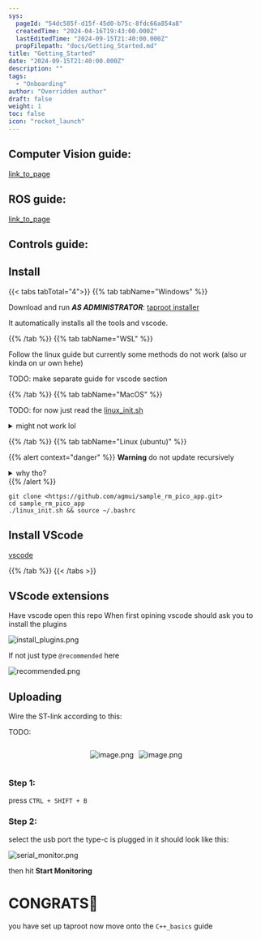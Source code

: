 ```yaml
---
sys:
  pageId: "54dc585f-d15f-45d0-b75c-8fdc66a854a8"
  createdTime: "2024-04-16T19:43:00.000Z"
  lastEditedTime: "2024-09-15T21:40:00.000Z"
  propFilepath: "docs/Getting_Started.md"
title: "Getting_Started"
date: "2024-09-15T21:40:00.000Z"
description: ""
tags:
  - "Onboarding"
author: "Overridden author"
draft: false
weight: 1
toc: false
icon: "rocket_launch"
---
```


## Computer Vision guide:

[link_to_page](86d45bc0-388b-4d26-8848-44f255f73d0e)

## ROS guide:

[link_to_page](3c76c1de-ec8f-46d6-8b0a-294005edc2d5)

## Controls guide:

## Install

{{< tabs tabTotal="4">}}
{{% tab tabName="Windows" %}}

Download and run _**AS ADMINISTRATOR**_: [taproot installer](https://github.com/Thornbots/TeachingFreshies/releases/tag/1.0)

It automatically installs all the tools and vscode.

{{% /tab %}}
{{% tab tabName="WSL" %}}

Follow the linux guide but currently some methods do not work (also ur kinda on ur own hehe)

TODO: make separate guide for vscode section

{{% /tab %}}
{{% tab tabName="MacOS" %}}

TODO: for now just read the [linux_init.sh](https://github.com/agmui/sample_rm_pico_app/blob/main/linux_init.sh)

<details>
<summary>might not work lol</summary>

`brew install libusb pkg-config`

Next install: [vscode](https://code.visualstudio.com/Download)

</details>

{{% /tab %}}
{{% tab tabName="Linux (ubuntu)" %}}

{{% alert context="danger" %}}
**Warning** do not update recursively
<details>
<summary>why tho?</summary>
There are some submodules that may go on for a while (like tinyusb) and I highly
recommend you don't need to get them.
If you want to see what submodules I update just look in `linux_init.sh`
</details>
{{% /alert %}}

```shell
git clone <https://github.com/agmui/sample_rm_pico_app.git>
cd sample_rm_pico_app
./linux_init.sh && source ~/.bashrc
```

## Install VScode

[vscode](https://code.visualstudio.com/Download)

{{% /tab %}}
{{< /tabs >}}

## VScode extensions

Have vscode open this repo
When first opining vscode should ask you to install the plugins

![install_plugins.png](https://prod-files-secure.s3.us-west-2.amazonaws.com/d518164a-d88e-44d1-a4ee-3adb3bd8bce0/89bd30f0-1825-4e77-867b-0a41ce370880/install_plugins.png?X-Amz-Algorithm=AWS4-HMAC-SHA256&X-Amz-Content-Sha256=UNSIGNED-PAYLOAD&X-Amz-Credential=ASIAZI2LB466XEDTTFFA%2F20250309%2Fus-west-2%2Fs3%2Faws4_request&X-Amz-Date=20250309T050151Z&X-Amz-Expires=3600&X-Amz-Security-Token=IQoJb3JpZ2luX2VjECQaCXVzLXdlc3QtMiJGMEQCICLYCO29TOTiz4N1ra1CVPpIpSWWKnAyRdldLH4rOsASAiAvclBSY6vFJD0nHCVPDdeefjRfMJ5IVz1axWzZae6pNCr%2FAwhtEAAaDDYzNzQyMzE4MzgwNSIMyNVcloarUHJc8gLaKtwDRZzGMJaYkhbpfHmwZo9%2BlwxcF5HgDNjFdkDFtFASE0pQNgud%2F4aExfqwC4tApim4Kdr1I7f5qKPnK4%2FgEfB3ukCdSwljG7P0CBRGw69HiDdGsTJ3I3uVJSzV0wY%2FHYpvoYtMN3UGxDXt%2BQOssbZ6Qu6xwo4VMY2s%2BiTLH%2Ffm2h9ewg9SlaT893lCY%2F3RyvYaxVjKbt56jaJwIpGhAp7FMT92b62c5zS%2FpWx2eFDN3X1NnZdNMuyCMYfRB8DH6j1leWD8DywSbJ4u7JhGxlA4UjBia23mzkQwzNDAYJBhZQ79VgjWmWgZMjY8oRrGOEr2u8nQt12XZUFtnXxdHOVk4bMBDnvecL%2FV1gB3Lxn%2FPhuBRCL4s4XO0hj5Qayvye046xzu9DsaR6ITzpebGMub0nRb3EnVJG3fkDl%2B55pa%2FPk37KEE2goPFfX39YQ69a7iytwJi%2Bao1p%2B29pXjel6dNh3z32xdv1IN0hzgdpa%2F8QXkhUvxAmv665Sr%2BCQFcT6y4Gxynl1YVXUg9V71ueeaug%2BFqXbOLYZC9ovoAZUfz%2BOuHRRZFzcEk9tLZMpI%2FEyV0KENTIQWDFL240cysKeikwstgC4vMDP4%2BZs4AZWPn6r6EaM0GtmdJeR47FEwzKi0vgY6pgEB3N6HHvjBpIWFGBrPY6bia7whyM2dx0ilfpcltcagF9MSHWlnZJADWY5SLPTmbx%2BFbA%2FfNm%2FkFOm46Lp2hCIGJ5amwUrVzOU%2FLHrEZw9VHiJSMm34mUObGkpgfSQtxxARnBrwV6ZKCG5VgTWoCdiB5Skq7yfYfgVu9ifPRwjRAKwi73%2Brg%2B%2FoDrNTOPMOAr6giMp8jqzjTXf1nCecGeim385lOjKy&X-Amz-Signature=6ea84027860debe12a72e9f1d36195781b0a1a1723785b010fd90f7d4b89ccf0&X-Amz-SignedHeaders=host&x-id=GetObject)

If not just type `@recommended` here  

![recommended.png](https://prod-files-secure.s3.us-west-2.amazonaws.com/d518164a-d88e-44d1-a4ee-3adb3bd8bce0/61e661e9-5d85-4dfc-be0d-8d2097a5e793/recommended.png?X-Amz-Algorithm=AWS4-HMAC-SHA256&X-Amz-Content-Sha256=UNSIGNED-PAYLOAD&X-Amz-Credential=ASIAZI2LB466XEDTTFFA%2F20250309%2Fus-west-2%2Fs3%2Faws4_request&X-Amz-Date=20250309T050151Z&X-Amz-Expires=3600&X-Amz-Security-Token=IQoJb3JpZ2luX2VjECQaCXVzLXdlc3QtMiJGMEQCICLYCO29TOTiz4N1ra1CVPpIpSWWKnAyRdldLH4rOsASAiAvclBSY6vFJD0nHCVPDdeefjRfMJ5IVz1axWzZae6pNCr%2FAwhtEAAaDDYzNzQyMzE4MzgwNSIMyNVcloarUHJc8gLaKtwDRZzGMJaYkhbpfHmwZo9%2BlwxcF5HgDNjFdkDFtFASE0pQNgud%2F4aExfqwC4tApim4Kdr1I7f5qKPnK4%2FgEfB3ukCdSwljG7P0CBRGw69HiDdGsTJ3I3uVJSzV0wY%2FHYpvoYtMN3UGxDXt%2BQOssbZ6Qu6xwo4VMY2s%2BiTLH%2Ffm2h9ewg9SlaT893lCY%2F3RyvYaxVjKbt56jaJwIpGhAp7FMT92b62c5zS%2FpWx2eFDN3X1NnZdNMuyCMYfRB8DH6j1leWD8DywSbJ4u7JhGxlA4UjBia23mzkQwzNDAYJBhZQ79VgjWmWgZMjY8oRrGOEr2u8nQt12XZUFtnXxdHOVk4bMBDnvecL%2FV1gB3Lxn%2FPhuBRCL4s4XO0hj5Qayvye046xzu9DsaR6ITzpebGMub0nRb3EnVJG3fkDl%2B55pa%2FPk37KEE2goPFfX39YQ69a7iytwJi%2Bao1p%2B29pXjel6dNh3z32xdv1IN0hzgdpa%2F8QXkhUvxAmv665Sr%2BCQFcT6y4Gxynl1YVXUg9V71ueeaug%2BFqXbOLYZC9ovoAZUfz%2BOuHRRZFzcEk9tLZMpI%2FEyV0KENTIQWDFL240cysKeikwstgC4vMDP4%2BZs4AZWPn6r6EaM0GtmdJeR47FEwzKi0vgY6pgEB3N6HHvjBpIWFGBrPY6bia7whyM2dx0ilfpcltcagF9MSHWlnZJADWY5SLPTmbx%2BFbA%2FfNm%2FkFOm46Lp2hCIGJ5amwUrVzOU%2FLHrEZw9VHiJSMm34mUObGkpgfSQtxxARnBrwV6ZKCG5VgTWoCdiB5Skq7yfYfgVu9ifPRwjRAKwi73%2Brg%2B%2FoDrNTOPMOAr6giMp8jqzjTXf1nCecGeim385lOjKy&X-Amz-Signature=0ce52b42c0d0e9089b64f51dcba5cb593e2fee6771e94db1ba3b224521c9136c&X-Amz-SignedHeaders=host&x-id=GetObject)

## Uploading

Wire the ST-link according to this:

TODO:

<div style="display: flex;flex-direction: row; column-gap:10px; max-width: 630px;justify-content: center;">
<div>

![image.png](https://prod-files-secure.s3.us-west-2.amazonaws.com/d518164a-d88e-44d1-a4ee-3adb3bd8bce0/210ecb78-1116-4d7b-b9b7-2292f66fa2c2/image.png?X-Amz-Algorithm=AWS4-HMAC-SHA256&X-Amz-Content-Sha256=UNSIGNED-PAYLOAD&X-Amz-Credential=ASIAZI2LB466RVKTXXOG%2F20250309%2Fus-west-2%2Fs3%2Faws4_request&X-Amz-Date=20250309T050156Z&X-Amz-Expires=3600&X-Amz-Security-Token=IQoJb3JpZ2luX2VjECQaCXVzLXdlc3QtMiJHMEUCIQD7kPczVOVhsrxrckDBJaVM1TDDBk3%2BTQQI%2FatB5CSIugIgW%2FZNsD9QLQgCxEMBzdmfwBNshMBc15Y1trY9hdEe6aEq%2FwMIbRAAGgw2Mzc0MjMxODM4MDUiDCCSxKMoD73ojRcdRCrcA9C6%2FfsLcW4V4hWlhuyTAahbb%2FWIqrVxixckTJt1P58thsHqx2oZp3n%2B30TuTtabL2qJZGzzJ%2FsNiWlXfw3nfHPKu1N3DMT1eWJBcElyjVoZlZXAPzyMt%2B4qKq%2FrSNQnnL%2BUA7SeNtMnsA5EjuZBgMB8G7KDG9V8PU4uZQjy8RGmDdUezsRdcejCkwnv9JVUhwPXlzFa5cpctmZanQYtC7iGafr7smnUrUjRXnpt87lMKGvtbk7O%2BI%2BrkUkrkdBJlztDFMhlP9EXmyz%2BogpLq%2B%2Fmc9Tnz9wr0vehF5pi%2FiBYFPhLk1HNymdg1pIyJm%2BZoYPMZOq%2F9A6XHVUJDKG2wKUex9i%2FQRzkBhWJqBkrw7f5m%2FQUwWOi6suKeNPa2FjcfhXuOGjsnHCNUyv4ZWcLXvjpJtjk%2FkHwQaAShg%2FxzDLFhtWteNVJmg4Q6Mw5PVJ9p2XcUvwDMGyS5ZyoHoIQZzf8lA2jztyl0wLo3GO6laqH8%2FkkagsyizMck20GBLxI9IzYCVso5Agl%2FqYCGjC%2FUC5%2B4oFMZCp3rFUDHzvCKYskw83oZfYATL4lvUlqGXH3noRzzohvilmSHgapB7fw9BU9nSTJV56m%2FiQ9PkhGph9mNTE%2FychNpwc2t2RRMK6otL4GOqUBnqupiut969B8apnrCOoSMBmb3azkdl6gXD8W9n%2BsA22aX5G%2FGzuhSHOb8%2FvjRcdckd1HXYVC%2FeRU73sDzLwDd7PvFHVFk2u2iLippm1zEAeogSdz2AUxseqjHJQYE6p%2BpfdEvgNovVvtAPQxLfr84chEW%2B3Qq%2Fv8EVDkY8nuUTT0IOFGDmkuv%2FDYvCVOITyyA6MADg7xokHbvBPdJ0PNpQTEcx0k&X-Amz-Signature=3c499a4e791217b7434ea2c57cff2a25c6cfa3f72797106a1de6fdaca70b8975&X-Amz-SignedHeaders=host&x-id=GetObject)

</div>
<div>

![image.png](https://prod-files-secure.s3.us-west-2.amazonaws.com/d518164a-d88e-44d1-a4ee-3adb3bd8bce0/33a0fd0f-8ca6-4a86-8e09-26e95ded1fff/image.png?X-Amz-Algorithm=AWS4-HMAC-SHA256&X-Amz-Content-Sha256=UNSIGNED-PAYLOAD&X-Amz-Credential=ASIAZI2LB46672RW2UX3%2F20250309%2Fus-west-2%2Fs3%2Faws4_request&X-Amz-Date=20250309T050156Z&X-Amz-Expires=3600&X-Amz-Security-Token=IQoJb3JpZ2luX2VjECQaCXVzLXdlc3QtMiJIMEYCIQCgeY4GLlNEwBLlF6pYZaKL6AfHPSc0PkyVJimWxw2AlQIhAKkPyTNfnWxmQdXOMu%2B5NT8a1ET5E%2FEoFez38DQagDs8Kv8DCG0QABoMNjM3NDIzMTgzODA1IgwxUNDyWcbDcH1iGwsq3ANIL5E0ahBjDy8%2F%2BYM5lE5I7LpJ%2FDlCf5toLthjqg0xWsB%2FExoNucfr5kE4ivsdYDOV7m%2BZYkRM%2BCdDB13f9a6%2BJOv6C%2F1O4ovKW2%2BbkEF2IE3O0UdQaXQT8mHcT9477Uy0R2xVKGkfWUmrpG3LIog0EXr2UArPbAUhC8oIBcS5bNtnC4ySa5g6O7Bi9%2B3cCYhCXnxrWjunR9x%2BBAgvbOoYbZddfuu%2BGXG5rr0n%2FOErX48ljbam4hxzRzqww9twm%2BWGxS7mFSE%2BCeV8EyNeIrbIc1XepLuPgimUjPUozL2MDz3bnbJGb1SNnN4DpJfx5yqBj7Eh3EeS5Ubly4I%2BJQON5PSm985TeAFtkXqFCpm%2BNl2p7TjPpvIQHW4v7tx9mR2swmhtHRlH5siJMzvOqwn0na1tr%2BMWVDDm4V5UMPqwup9bTloX7%2BH0inLoP99dvKiEQNw70QmmL3qiQZBIswAJj0mNc9nXtkBP19xPJ%2BorSUzqbffFBbOpGKiEnYfIPTpetK%2FYcaERZoTbtH%2FGuwM3uBVwDZlisMEK2kNuGpZ3LSuarocTIgvQt3nakb9iXHmtXPtDayvRwpfBQC2kG7g%2FVRE2vdf1rcfzsz1qSTKCjbPRPpp8niLoguoKeTDMqLS%2BBjqkAdhHbC3LyE%2BRp8ry4cYi3d8YtSos8fcOeyVzHba8JDUHngUNRR1R6k0zg6Hxxs0s0zi8ADfbC6QU%2B8ciD08R%2FgKMnsgaIDgCWJltpnhTcQ%2BmkyRe4WdAyvQXo5lcnoa7fvHizuHEngtiZxzLPMDqaSkPzzYkRLHhxuUY0Kgdt%2B50HDgZMzG3E5sIFRIfRidd6Cv4y8yay3cWmycVzwEMHfksPw5L&X-Amz-Signature=e2d36f020535732ef199c221e2e280339b12270157ac04605fbcfe740780261c&X-Amz-SignedHeaders=host&x-id=GetObject)

</div>
</div>

### Step 1:

press `CTRL + SHIFT + B`

### Step 2:

select the usb port the type-c is plugged in it should look like this:

![serial_monitor.png](https://prod-files-secure.s3.us-west-2.amazonaws.com/d518164a-d88e-44d1-a4ee-3adb3bd8bce0/f03f4774-05d4-4393-b6a0-d5efb6d315ab/serial_monitor.png?X-Amz-Algorithm=AWS4-HMAC-SHA256&X-Amz-Content-Sha256=UNSIGNED-PAYLOAD&X-Amz-Credential=ASIAZI2LB466XEDTTFFA%2F20250309%2Fus-west-2%2Fs3%2Faws4_request&X-Amz-Date=20250309T050151Z&X-Amz-Expires=3600&X-Amz-Security-Token=IQoJb3JpZ2luX2VjECQaCXVzLXdlc3QtMiJGMEQCICLYCO29TOTiz4N1ra1CVPpIpSWWKnAyRdldLH4rOsASAiAvclBSY6vFJD0nHCVPDdeefjRfMJ5IVz1axWzZae6pNCr%2FAwhtEAAaDDYzNzQyMzE4MzgwNSIMyNVcloarUHJc8gLaKtwDRZzGMJaYkhbpfHmwZo9%2BlwxcF5HgDNjFdkDFtFASE0pQNgud%2F4aExfqwC4tApim4Kdr1I7f5qKPnK4%2FgEfB3ukCdSwljG7P0CBRGw69HiDdGsTJ3I3uVJSzV0wY%2FHYpvoYtMN3UGxDXt%2BQOssbZ6Qu6xwo4VMY2s%2BiTLH%2Ffm2h9ewg9SlaT893lCY%2F3RyvYaxVjKbt56jaJwIpGhAp7FMT92b62c5zS%2FpWx2eFDN3X1NnZdNMuyCMYfRB8DH6j1leWD8DywSbJ4u7JhGxlA4UjBia23mzkQwzNDAYJBhZQ79VgjWmWgZMjY8oRrGOEr2u8nQt12XZUFtnXxdHOVk4bMBDnvecL%2FV1gB3Lxn%2FPhuBRCL4s4XO0hj5Qayvye046xzu9DsaR6ITzpebGMub0nRb3EnVJG3fkDl%2B55pa%2FPk37KEE2goPFfX39YQ69a7iytwJi%2Bao1p%2B29pXjel6dNh3z32xdv1IN0hzgdpa%2F8QXkhUvxAmv665Sr%2BCQFcT6y4Gxynl1YVXUg9V71ueeaug%2BFqXbOLYZC9ovoAZUfz%2BOuHRRZFzcEk9tLZMpI%2FEyV0KENTIQWDFL240cysKeikwstgC4vMDP4%2BZs4AZWPn6r6EaM0GtmdJeR47FEwzKi0vgY6pgEB3N6HHvjBpIWFGBrPY6bia7whyM2dx0ilfpcltcagF9MSHWlnZJADWY5SLPTmbx%2BFbA%2FfNm%2FkFOm46Lp2hCIGJ5amwUrVzOU%2FLHrEZw9VHiJSMm34mUObGkpgfSQtxxARnBrwV6ZKCG5VgTWoCdiB5Skq7yfYfgVu9ifPRwjRAKwi73%2Brg%2B%2FoDrNTOPMOAr6giMp8jqzjTXf1nCecGeim385lOjKy&X-Amz-Signature=441eaf445a1c1f908547b1824c08752134f6527667152dc1a8f615f536530db2&X-Amz-SignedHeaders=host&x-id=GetObject)

then hit **Start Monitoring**

# CONGRATS🎉

you have set up taproot now move onto the `C++_basics` guide
